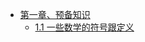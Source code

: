 - [第一章、预备知识](notes/chapter_1_preliminaries.md)
  - [1.1 一些数学的符号跟定义](notes/s1_1_notation_and_terminology)
